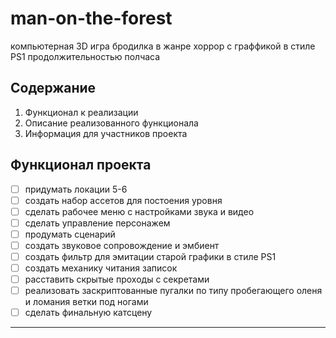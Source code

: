 # man-on-the-forest
компьютерная 3D игра бродилка в жанре хоррор с граффикой в стиле PS1 продолжительностью полчаса 
 
## Содержание 
 
1. Функционал к реализации 
2. Описание реализованного функционала 
3. Информация для участников проекта 
 
## Функционал проекта 
 
- [ ] придумать локации 5-6 
- [ ] создать набор ассетов для постоения уровня 
- [ ] сделать рабочее меню с настройками звука и видео 
- [ ] сделать управление персонажем 
- [ ] продумать сценарий 
- [ ] создать звуковое сопровождение и эмбиент 
- [ ] создать фильтр для эмитации старой графики в стиле PS1 
- [ ] создать механику читания записок 
- [ ] расставить скрытые проходы с секретами 
- [ ] реализовать заскриптованные пугалки по типу пробегающего оленя и ломания ветки под ногами 
- [ ] сделать финальную катсцену 
 
---
